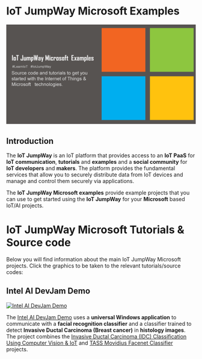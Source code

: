 # IoT JumpWay Microsoft Examples

![IoT JumpWay Microsoft Examples](images/IoT-JumpWay-Microsoft-Examples.png)

## Introduction

The **IoT JumpWay** is an IoT platform that provides access to an **IoT PaaS** for **IoT communication**, **tutorials** and **examples** and a **social community** for **IoT developers** and **makers**. The platform provides the fundamental services that allow you to securely distribute data from IoT devices and manage and control them securely via applications.

The **IoT JumpWay Microsoft examples** provide example projects that you can use to get started using the **IoT JumpWay** for your **Microsoft** based IoT/AI projects.

# IoT JumpWay Microsoft Tutorials & Source code

Below you will find information about the main IoT JumpWay Microsoft projects. Click the graphics to be taken to the relevant tutorials/source codes:

## Intel AI DevJam Demo

[![Intel AI DevJam Demo](https://github.com/iotJumpway/IoT-JumpWay-Microsoft-Examples/blob/master/Intel-AI-DevJam-IDC/IDC-Classifier/images/IDC-Classification.jpg)](https://github.com/iotJumpway/IoT-JumpWay-Microsoft-Examples/tree/master/Intel-AI-DevJam-IDC)

The  [Intel AI DevJam Demo](https://github.com/iotJumpway/IoT-JumpWay-Microsoft-Examples/tree/master/Intel-AI-DevJam-IDC "Intel AI DevJam Demo") uses a **universal Windows application** to communicate with a **facial recognition classifier** and a classifier trained to detect **Invasive Ductal Carcinoma (Breast cancer)** in **histology images**. The project combines the  [Invasive Ductal Carcinoma (IDC) Classification Using Computer Vision & IoT](https://github.com/iotJumpway/IoT-JumpWay-Intel-Examples/tree/master/Intel-Movidius/IDC-Classification "Invasive Ductal Carcinoma (IDC) Classification Using Computer Vision & IoT") and [TASS Movidius Facenet Classifier](https://github.com/iotJumpway/IoT-JumpWay-Intel-Examples/tree/master/Intel-Movidius/TASS/Facenet "TASS Movidius Facenet Classifier") projects. 